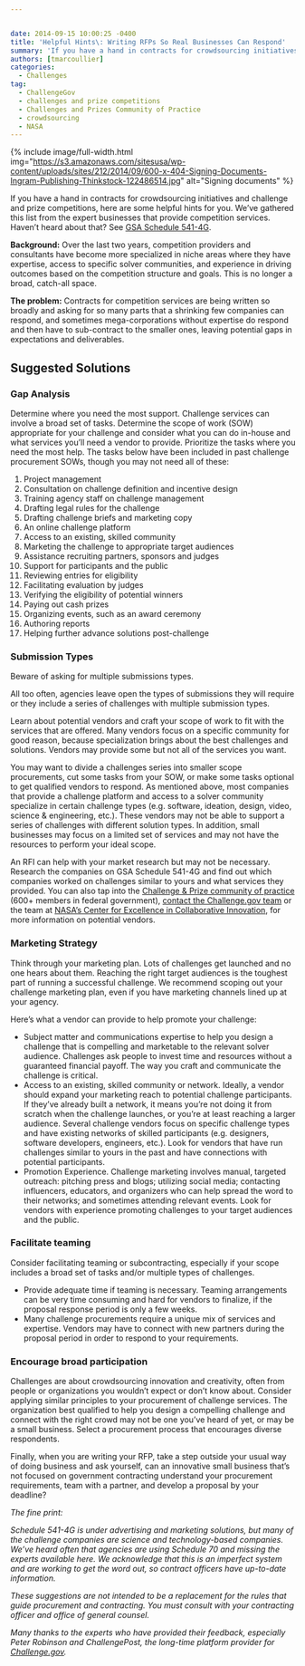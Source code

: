 ```yaml
---


date: 2014-09-15 10:00:25 -0400
title: 'Helpful Hints\: Writing RFPs So Real Businesses Can Respond'
summary: 'If you have a hand in contracts for crowdsourcing initiatives and challenge and prize competitions, here are some helpful hints for you. We&amp;#8217;ve gathered this list from the expert businesses that provide competition services. Haven&amp;#8217;t heard about that? See GSA Schedule 541-4G. Background\: Over the last two years, competition providers and consultants have become more'
authors: [tmarcoullier]
categories:
  - Challenges
tag:
  - ChallengeGov
  - challenges and prize competitions
  - Challenges and Prizes Community of Practice
  - crowdsourcing
  - NASA
---
```



{% include image/full-width.html img="https://s3.amazonaws.com/sitesusa/wp-content/uploads/sites/212/2014/09/600-x-404-Signing-Documents-Ingram-Publishing-Thinkstock-122486514.jpg" alt="Signing documents" %} 

If you have a hand in contracts for crowdsourcing initiatives and challenge and prize competitions, here are some helpful hints for you. We&#8217;ve gathered this list from the expert businesses that provide competition services. Haven&#8217;t heard about that? See [GSA Schedule 541-4G](http://www.gsaelibrary.gsa.gov/ElibMain/sinDetails.do?scheduleNumber=541&specialItemNumber=541+4G&executeQuery=YES).

**Background:** Over the last two years, competition providers and consultants have become more specialized in niche areas where they have expertise, access to specific solver communities, and experience in driving outcomes based on the competition structure and goals. This is no longer a broad, catch-all space.

**The problem:** Contracts for competition services are being written so broadly and asking for so many parts that a shrinking few companies can respond, and sometimes mega-corporations without expertise do respond and then have to sub-contract to the smaller ones, leaving potential gaps in expectations and deliverables.

<h2 style="text-align: left;">
  Suggested Solutions
</h2>

### **Gap Analysis**

Determine where you need the most support. Challenge services can involve a broad set of tasks. Determine the scope of work (SOW) appropriate for your challenge and consider what you can do in-house and what services you’ll need a vendor to provide. Prioritize the tasks where you need the most help. The tasks below have been included in past challenge procurement SOWs, though you may not need all of these:

  1. Project management
  2. Consultation on challenge definition and incentive design
  3. Training agency staff on challenge management
  4. Drafting legal rules for the challenge
  5. Drafting challenge briefs and marketing copy
  6. An online challenge platform
  7. Access to an existing, skilled community
  8. Marketing the challenge to appropriate target audiences
  9. Assistance recruiting partners, sponsors and judges
 10. Support for participants and the public
 11. Reviewing entries for eligibility
 12. Facilitating evaluation by judges
 13. Verifying the eligibility of potential winners
 14. Paying out cash prizes
 15. Organizing events, such as an award ceremony
 16. Authoring reports
 17. Helping further advance solutions post-challenge

### Submission Types

Beware of asking for multiple submissions types.

All too often, agencies leave open the types of submissions they will require or they include a series of challenges with multiple submission types.

Learn about potential vendors and craft your scope of work to fit with the services that are offered. Many vendors focus on a specific community for good reason, because specialization brings about the best challenges and solutions. Vendors may provide some but not all of the services you want.

You may want to divide a challenges series into smaller scope procurements, cut some tasks from your SOW, or make some tasks optional to get qualified vendors to respond. As mentioned above, most companies that provide a challenge platform and access to a solver community specialize in certain challenge types (e.g. software, ideation, design, video, science & engineering, etc.). These vendors may not be able to support a series of challenges with different solution types. In addition, small businesses may focus on a limited set of services and may not have the resources to perform your ideal scope.

An RFI can help with your market research but may not be necessary. Research the companies on GSA Schedule 541-4G and find out which companies worked on challenges similar to yours and what services they provided. You can also tap into the [Challenge & Prize community of practice](https://www.WHATEVER/communities/challenges-prizes-community/ "Challenges & Prizes Community") (600+ members in federal government), [contact the Challenge.gov team](mailto:challenge@gsa.gov) or the team at [NASA’s Center for Excellence in Collaborative Innovation](http://www.nasa.gov/offices/COECI/#.VBCXKfldXAQ), for more information on potential vendors.

### Marketing Strategy

Think through your marketing plan. Lots of challenges get launched and no one hears about them. Reaching the right target audiences is the toughest part of running a successful challenge. We recommend scoping out your challenge marketing plan, even if you have marketing channels lined up at your agency.

Here&#8217;s what a vendor can provide to help promote your challenge:

  * Subject matter and communications expertise to help you design a challenge that is compelling and marketable to the relevant solver audience. Challenges ask people to invest time and resources without a guaranteed financial payoff. The way you craft and communicate the challenge is critical.
  * Access to an existing, skilled community or network. Ideally, a vendor should expand your marketing reach to potential challenge participants. If they’ve already built a network, it means you’re not doing it from scratch when the challenge launches, or you’re at least reaching a larger audience. Several challenge vendors focus on specific challenge types and have existing networks of skilled participants (e.g. designers, software developers, engineers, etc.). Look for vendors that have run challenges similar to yours in the past and have connections with potential participants.
  * Promotion Experience. Challenge marketing involves manual, targeted outreach: pitching press and blogs; utilizing social media; contacting influencers, educators, and organizers who can help spread the word to their networks; and sometimes attending relevant events. Look for vendors with experience promoting challenges to your target audiences and the public.

### Facilitate teaming

Consider facilitating teaming or subcontracting, especially if your scope includes a broad set of tasks and/or multiple types of challenges.

  * Provide adequate time if teaming is necessary. Teaming arrangements can be very time consuming and hard for vendors to finalize, if the proposal response period is only a few weeks.
  * Many challenge procurements require a unique mix of services and expertise. Vendors may have to connect with new partners during the proposal period in order to respond to your requirements.

### Encourage broad participation

Challenges are about crowdsourcing innovation and creativity, often from people or organizations you wouldn&#8217;t expect or don’t know about. Consider applying similar principles to your procurement of challenge services. The organization best qualified to help you design a compelling challenge and connect with the right crowd may not be one you&#8217;ve heard of yet, or may be a small business. Select a procurement process that encourages diverse respondents.

Finally, when you are writing your RFP, take a step outside your usual way of doing business and ask yourself, can an innovative small business that’s not focused on government contracting understand your procurement requirements, team with a partner, and develop a proposal by your deadline?

_The fine print:_ 

_Schedule 541-4G is under advertising and marketing solutions, but many of the challenge companies are science and technology-based companies. We&#8217;ve heard often that agencies are using Schedule 70 and missing the experts available here. We acknowledge that this is an imperfect system and are working to get the word out, so contract officers have up-to-date information._

_These suggestions are not intended to be a replacement for the rules that guide procurement and contracting. You must consult with your contracting officer and office of general counsel._

 _Many thanks to the experts who have provided their feedback, especially Peter Robinson and ChallengePost, the long-time platform provider for [Challenge.gov](https://challenge.gov/)._